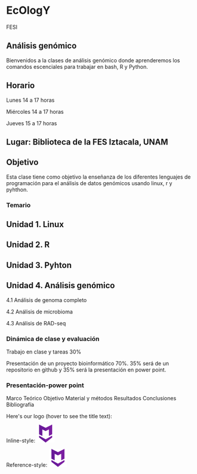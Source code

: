 # EcOlogY
FESI
## Análisis genómico
Bienvenidos a la clases de análisis genómico donde aprenderemos los comandos escenciales para trabajar en bash, R y Python.

## Horario
Lunes 14 a 17 horas

Miércoles 14 a 17 horas

Jueves 15 a 17 horas

## Lugar: Biblioteca de la FES Iztacala, UNAM
## Objetivo
Esta clase tiene como objetivo la enseñanza de los diferentes lenguajes de programación para el análisis de datos genómicos usando linux, r y pyhthon.

### Temario
## Unidad 1. Linux
## Unidad 2. R
## Unidad 3. Pyhton
## Unidad 4. Análisis genómico
4.1 Análisis de genoma completo

4.2 Análisis de microbioma

4.3 Análisis de RAD-seq

### Dinámica de clase y evaluación
Trabajo en clase y tareas 30%

Presentación de un proyecto bioinformático 70%. 35% será de un repositorio en github y 35% será la presentación en power point.

### Presentación-power point
Marco Teórico
Objetivo
Material y métodos
Resultados
Conclusiones
Bibliografía


Here's our logo (hover to see the title text):

Inline-style: 
![alt text](https://github.com/adam-p/markdown-here/raw/master/src/common/images/icon48.png "Logo Title Text 1")

Reference-style: 
![alt text][logo]

[logo]: https://github.com/adam-p/markdown-here/raw/master/src/common/images/icon48.png "Logo Title Text 2"
